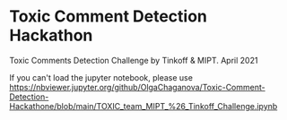 # Toxic Comment Detection Hackathon
Toxic Comments Detection Challenge by Tinkoff & MIPT. April 2021

If you can't load the jupyter notebook, please use https://nbviewer.jupyter.org/github/OlgaChaganova/Toxic-Comment-Detection-Hackathone/blob/main/TOXIC_team_MIPT_%26_Tinkoff_Challenge.ipynb
